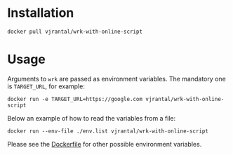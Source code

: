 # Installation

```
docker pull vjrantal/wrk-with-online-script
```

# Usage

Arguments to `wrk` are passed as environment variables. The mandatory one is `TARGET_URL`, for example:

```
docker run -e TARGET_URL=https://google.com vjrantal/wrk-with-online-script
```

Below an example of how to read the variables from a file:

```
docker run --env-file ./env.list vjrantal/wrk-with-online-script
```

Please see the [Dockerfile](Dockerfile) for other possible environment variables.